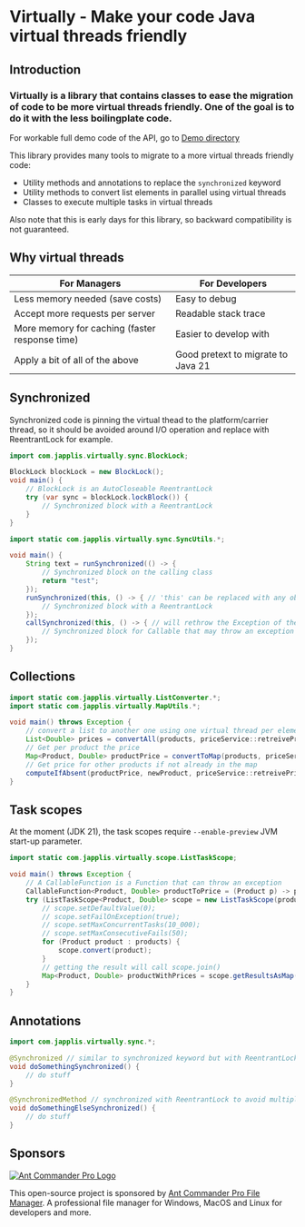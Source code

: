 # Virtually - Make your code Java virtual threads friendly

## Introduction
### Virtually is a library that contains classes to ease the migration of code to be more virtual threads friendly. One of the goal is to do it with the less boilingplate code.

For workable full demo code of the API, go to [Demo directory](src/test/java/com/japplis/virtually/demo)

This library provides many tools to migrate to a more virtual threads friendly code:
* Utility methods and annotations to replace the `synchronized` keyword 
* Utility methods to convert list elements in parallel using virtual threads
* Classes to execute multiple tasks in virtual threads

Also note that this is early days for this library, so backward compatibility is not guaranteed.

## Why virtual threads

| For Managers  | For Developers |
| ------------- | -------------- |
| Less memory needed (save costs) | Easy to debug |
| Accept more requests per server | Readable stack trace |
| More memory for caching (faster response  time) | Easier to develop with |
| Apply a bit of all of the above | Good pretext to migrate to Java 21 |

## Synchronized
Synchronized code is pinning the virtual thead to the platform/carrier thread, so it should be avoided around I/O operation and replace with ReentrantLock for example.

```java
import com.japplis.virtually.sync.BlockLock;

BlockLock blockLock = new BlockLock();
void main() {
    // BlockLock is an AutoCloseable ReentrantLock
    try (var sync = blockLock.lockBlock()) { 
        // Synchronized block with a ReentrantLock
    }
}
```

```java
import static com.japplis.virtually.sync.SyncUtils.*;

void main() {
    String text = runSynchronized(() -> {
        // Synchronized block on the calling class
        return "test";
    });
    runSynchronized(this, () -> { // 'this' can be replaced with any object (also a ReentrantLock)
        // Synchronized block with a ReentrantLock
    });
    callSynchronized(this, () -> { // will rethrow the Exception of the Callable lambda
        // Synchronized block for Callable that may throw an exception
    });
}
```

## Collections
```java
import static com.japplis.virtually.ListConverter.*;
import static com.japplis.virtually.MapUtils.*;

void main() throws Exception {
    // convert a list to another one using one virtual thread per element
    List<Double> prices = convertAll(products, priceService::retreivePrice);
    // Get per product the price
    Map<Product, Double> productPrice = convertToMap(products, priceService::retreivePrice);
    // Get price for other products if not already in the map
    computeIfAbsent(productPrice, newProduct, priceService::retreivePrice);
}
```

## Task scopes
At the moment (JDK 21), the task scopes require `--enable-preview` JVM start-up parameter.

```java
import static com.japplis.virtually.scope.ListTaskScope;

void main() throws Exception {
    // A CallableFunction is a Function that can throw an exception
    CallableFunction<Product, Double> productToPrice = (Product p) -> priceService.retreivePrice(p.id());
    try (ListTaskScope<Product, Double> scope = new ListTaskScope(productToPrice)) {
        // scope.setDefaultValue(0);
        // scope.setFailOnException(true);
        // scope.setMaxConcurrentTasks(10_000);
        // scope.setMaxConsecutiveFails(50);
        for (Product product : products) {
            scope.convert(product);
        }
        // getting the result will call scope.join()
        Map<Product, Double> productWithPrices = scope.getResultsAsMap();
    }
}
```

## Annotations
```java
import com.japplis.virtually.sync.*;

@Synchronized // similar to synchronized keyword but with ReentrantLock, requires AspectJ library
void doSomethingSynchronized() {
    // do stuff
}

@SynchronizedMethod // synchronized with ReentrantLock to avoid multiple threads to enter this method at the same time, requires AspectJ library
void doSomethingElseSynchronized() {
    // do stuff
}

```

## Sponsors
<a href="https://www.antcommander.com/">![Ant Commander Pro Logo](https://www.antcommander.com/images/AntCommanderProSponsor150.png)</a>

This open-source project is sponsored by <a href="https://www.antcommander.com/">Ant Commander Pro File Manager</a>. A professional file manager for Windows, MacOS and Linux for developers and more.
